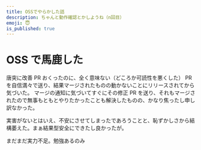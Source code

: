 ```yaml
---
title: OSSでやらかした話
description: ちゃんと動作確認とかしようね（n回目）
emoji: 😇
is_published: true
---
```


# OSS で馬鹿した

唐突に改善 PR おくったのに、全く意味ない（どころか可読性を悪くした） PR を自信満々で送り、結果マージされたものの動かないことにリリースされてから気づいた。
マージの通知に気づいてすぐにその修正 PR を送り、それもマージされたので無事もともとやりたかったことも解決したものの、かなり焦ったし申し訳なかった。

実害がないとはいえ、不安にさせてしまったであろうことと、恥ずかしさから結構萎えた。まぁ結果型安全にできたし良かったが。

まだまだ実力不足。勉強あるのみ
